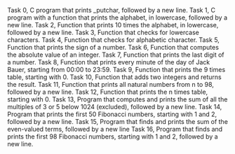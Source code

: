 Task 0, C program  that prints _putchar, followed by a new line.
Task 1, C program with a function that prints the alphabet, in lowercase, followed by a new line.
Task 2, Function that prints 10 times the alphabet, in lowercase, followed by a new line.
Task 3, Function that checks for lowercase characters.
Task 4, Function that checks for alphabetic character.
Task 5, Function that prints the sign of a number.
Task 6, Function that computes the absolute value of an integer.
Task 7, Function that prints the last digit of a number.
Task 8, Function that prints every minute of the day of Jack Bauer, starting from 00:00 to 23:59.
Task 9, Function that prints the 9 times table, starting with 0.
Task 10, Function that adds two integers and returns the result.
Task 11, Function that prints all natural numbers from n to 98, followed by a new line.
Task 12, Function that prints the n times table, starting with 0.
Task 13, Program that computes and prints the sum of all the multiples of 3 or 5 below 1024 (excluded), followed by a new line.
Task 14, Program that prints the first 50 Fibonacci numbers, starting with 1 and 2, followed by a new line.
Task 15, Program that finds and prints the sum of the even-valued terms, followed by a new line
Task 16, Program that finds and prints the first 98 Fibonacci numbers, starting with 1 and 2, followed by a new line. 
